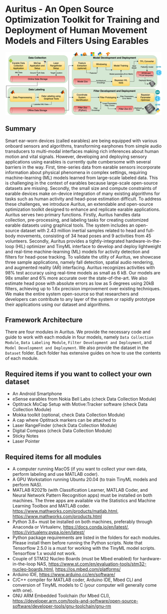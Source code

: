 # Auritus - An Open Source Optimization Toolkit for Training and Deployment of Human Movement Models and Filters Using Earables

![overview](earable_framework_final.png)

## Summary
Smart ear-worn devices (called earables) are being equipped with various onboard sensors and algorithms, transforming earphones from simple audio transducers to multi-modal interfaces making rich inferences about human motion and vital signals. However, developing and deploying sensory applications using earables is currently quite cumbersome with several barriers in the way. First, time-series data from earable sensors incorporate information about physical phenomena in complex settings, requiring machine-learning (ML) models learned from large-scale labeled data. This is challenging in the context of earables because large-scale open-source datasets are missing. Secondly, the small size and compute constraints of earable devices make on-device integration of many existing algorithms for tasks such as human activity and head-pose estimation difficult. To address these challenges, we introduce Auritus, an extendable and open-source optimization toolkit designed to enhance and replicate earable applications. Auritus serves two primary functions. Firstly, Auritus handles data collection, pre-processing, and labeling tasks for creating customized earable datasets using graphical tools. The system includes an open-source dataset with 2.43 million inertial samples related to head and full-body movements, consisting of 34 head poses and 9 activities from 45 volunteers. Secondly, Auritus provides a tightly-integrated hardware-in-the-loop (HIL) optimizer and TinyML interface to develop and deploy lightweight and real-time machine-learning (ML) models for activity detection and filters for head-pose tracking. To validate the utlity of Auritus, we showcase three sample applications, namely fall detection, spatial audio rendering, and augmented reality (AR) interfacing. Auritus recognizes activities with 98% test accuracy using real-time models as small as 6 kB. Our models are 98x smaller and 6% more accurate over the state-of-the-art. We also estimate head pose with absolute errors as low as 5 degrees using 20kB filters, achieving up to 1.6x precision improvement over existing techniques. We make the entire system open-source so that researchers and developers can contribute to any layer of the system or rapidly prototype their applications using our dataset and algorithms.

## Framework Architecture

There are four modules in Auritus. We provide the necessary code and guide to work with each module in four models, namely ```Data Collection Module```, ```Data Labeling Module```, ```Filter Development and Deployment```, and ```Model Development and Deployment```. We also provide the dataset in the ```Dataset``` folder. Each folder has extensive guides on how to use the contents of each module.

## Required items if you want to collect your own dataset
- An Android Smartphone 
- eSense earables from Nokia Bell Labs (check Data Collection Module)
- Optitrack MoCap Setup with Motive:Tracker software (check Data Collection Module)
- Mokka toolkit (optional, check Data Collection Module)
- A cap where Optitrack markers can be attached to 
- Laser RangeFinder (check Data Collection Module)
- Digital Compass (check Data Collection Module)
- Sticky Notes
- Laser Pointer

## Required items for all modules
- A computer running MacOS (if you want to collect your own data, perform labeling and use MATLAB coder).
- A GPU Workstation running Ubuntu 20.04 (to train TinyML models and perform NAS).
- MATLAB R2021b (with Classification Learner, MATLAB Coder, and Neural Network Pattern Recognition apps) must be installed on both machines. The three apps are available via the Statistics and Machine Learning Toolbox and MATLAB coder. https://www.mathworks.com/products/matlab.html, https://www.mathworks.com/products.html
- Python 3.8+ must be installed on both machines, preferably through Anaconda or Virtualenv, https://docs.conda.io/en/latest/, https://virtualenv.pypa.io/en/latest/
- Python package requirements are listed in the folders for each modules. Please install them before running the Python scripts. Note that Tensorflow 2.5.0 is a must for working with the TinyML model scripts. Tensorflow 1.x would not work.
- Couple of STM32 Nucleo Boards (must be Mbed enabled) for hardware-in-the-loop NAS, https://www.st.com/en/evaluation-tools/stm32-nucleo-boards.html, https://os.mbed.com/platforms/
- Arduino IDE, https://www.arduino.cc/en/software/
- C/C++ compiler for MATLAB coder, Arduino IDE, Mbed CLI and conversion of TinyML models to C (your computer will generally come with one).
- GNU ARM Embedded Toolchain (for Mbed CLI), https://developer.arm.com/tools-and-software/open-source-software/developer-tools/gnu-toolchain/gnu-rm



